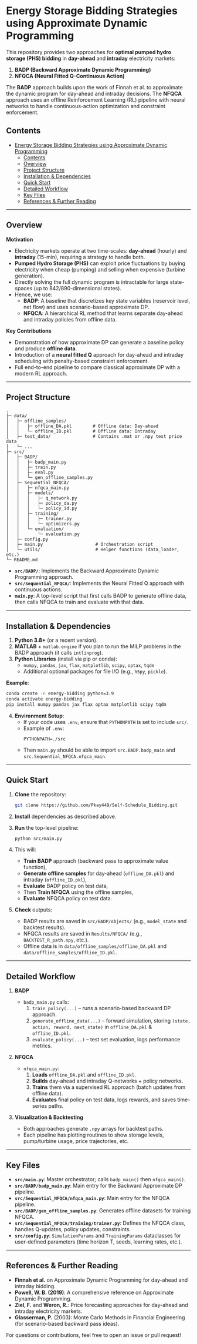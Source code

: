 # Energy Storage Bidding Strategies using Approximate Dynamic Programming

This repository provides two approaches for **optimal pumped hydro storage (PHS) bidding** in **day-ahead** and **intraday** electricity markets:

1. **BADP (Backward Approximate Dynamic Programming)**  
2. **NFQCA (Neural Fitted Q-Continuous Action)**

The **BADP** approach builds upon the work of Finnah et al. to approximate the dynamic program for day-ahead and intraday decisions. The **NFQCA** approach uses an offline Reinforcement Learning (RL) pipeline with neural networks to handle continuous-action optimization and constraint enforcement.

## Contents

- [Energy Storage Bidding Strategies using Approximate Dynamic Programming](#energy-storage-bidding-strategies-using-approximate-dynamic-programming)
  - [Contents](#contents)
  - [Overview](#overview)
  - [Project Structure](#project-structure)
  - [Installation \& Dependencies](#installation--dependencies)
  - [Quick Start](#quick-start)
  - [Detailed Workflow](#detailed-workflow)
  - [Key Files](#key-files)
  - [References \& Further Reading](#references--further-reading)

---

## Overview

**Motivation**  
- Electricity markets operate at two time-scales: **day-ahead** (hourly) and **intraday** (15-min), requiring a strategy to handle both.  
- **Pumped Hydro Storage (PHS)** can exploit price fluctuations by buying electricity when cheap (pumping) and selling when expensive (turbine generation).  
- Directly solving the full dynamic program is intractable for large state-spaces (up to 842/890-dimensional states).  
- Hence, we use:
  - **BADP**: A baseline that discretizes key state variables (reservoir level, net flow) and uses scenario-based approximate DP.  
  - **NFQCA**: A hierarchical RL method that learns separate day-ahead and intraday policies from offline data.

**Key Contributions**  
- Demonstration of how approximate DP can generate a baseline policy and produce **offline data**.  
- Introduction of a **neural fitted Q** approach for day-ahead and intraday scheduling with penalty-based constraint enforcement.  
- Full end-to-end pipeline to compare classical approximate DP with a modern RL approach.

---

## Project Structure

```
.
├─ data/
│   ├─ offline_samples/
│   │   ├─ offline_DA.pkl        # Offline data: Day-ahead
│   │   └─ offline_ID.pkl        # Offline data: Intraday
│   ├─ test_data/                # Contains .mat or .npy test price data
│   └─ ...
├─ src/
│   ├─ BADP/
│   │   ├─ badp_main.py
│   │   ├─ train.py
│   │   ├─ eval.py
│   │   └─ gen_offline_samples.py
│   ├─ Sequential_NFQCA/
│   │   ├─ nfqca_main.py
│   │   ├─ models/
│   │   │   ├─ q_network.py
│   │   │   ├─ policy_da.py
│   │   │   └─ policy_id.py
│   │   ├─ training/
│   │   │   ├─ trainer.py
│   │   │   └─ optimizers.py
│   │   └─ evaluation/
│   │       └─ evaluation.py
│   ├─ config.py
│   ├─ main.py                    # Orchestration script
│   └─ utils/                     # Helper functions (data_loader, etc.)
└─ README.md
```

- **`src/BADP/`**: Implements the Backward Approximate Dynamic Programming approach.  
- **`src/Sequential_NFQCA/`**: Implements the Neural Fitted Q approach with continuous actions.  
- **`main.py`**: A top-level script that first calls BADP to generate offline data, then calls NFQCA to train and evaluate with that data.

---

## Installation & Dependencies

1. **Python 3.8+** (or a recent version).  
2. **MATLAB** + `matlab.engine` if you plan to run the MILP problems in the BADP approach (it calls `intlinprog`).  
3. **Python Libraries** (install via pip or conda):
   - `numpy`, `pandas`, `jax`, `flax`, `matplotlib`, `scipy`, `optax`, `tqdm`  
   - Additional optional packages for file I/O (e.g., `h5py`, `pickle`).

**Example**:
```bash
conda create -n energy-bidding python=3.9
conda activate energy-bidding
pip install numpy pandas jax flax optax matplotlib scipy tqdm
```

4. **Environment Setup**:
   - If your code uses `.env`, ensure that `PYTHONPATH` is set to include `src/`.  
   - Example of `.env`:
     ```
     PYTHONPATH=./src
     ```
   - Then `main.py` should be able to import `src.BADP.badp_main` and `src.Sequential_NFQCA.nfqca_main`.

---

## Quick Start

1. **Clone** the repository:

   ```bash
   git clone https://github.com/Pkay449/Self-Schedule_Bidding.git
   ```

2. **Install** dependencies as described above.

3. **Run** the top-level pipeline:

   ```bash
   python src/main.py
   ```

4. This will:
   - **Train BADP** approach (backward pass to approximate value function),  
   - **Generate offline samples** for day-ahead (`offline_DA.pkl`) and intraday (`offline_ID.pkl`),  
   - **Evaluate** BADP policy on test data,  
   - Then **Train NFQCA** using the offline samples,  
   - **Evaluate** NFQCA policy on test data.

5. **Check** outputs:
   - BADP results are saved in `src/BADP/objects/` (e.g., `model_state` and backtest results).  
   - NFQCA results are saved in `Results/NFQCA/` (e.g., `BACKTEST_R_path.npy`, etc.).  
   - Offline data is in `data/offline_samples/offline_DA.pkl` and `data/offline_samples/offline_ID.pkl`.

---

## Detailed Workflow

1. **BADP**  
   - `badp_main.py` calls:
     1. `train_policy(...)` –  runs a scenario-based backward DP approach.  
     2. `generate_offline_data(...)` – forward simulation, storing `(state, action, reward, next_state)` in `offline_DA.pkl` & `offline_ID.pkl`.  
     3. `evaluate_policy(...)` – test set evaluation, logs performance metrics.

2. **NFQCA**  
   - `nfqca_main.py`:
     1. **Loads** `offline_DA.pkl` and `offline_ID.pkl`.  
     2. **Builds** day-ahead and intraday Q-networks + policy networks.  
     3. **Trains** them via a supervised RL approach (batch updates from offline data).  
     4. **Evaluates** final policy on test data, logs rewards, and saves time-series paths.

3. **Visualization & Backtesting**  
   - Both approaches generate `.npy` arrays for backtest paths.  
   - Each pipeline has plotting routines to show storage levels, pump/turbine usage, price trajectories, etc.

---

## Key Files

- **`src/main.py`**: Master orchestrator; calls `badp_main()` then `nfqca_main()`.  
- **`src/BADP/badp_main.py`**: Main entry for the Backward Approximate DP pipeline.  
- **`src/Sequential_NFQCA/nfqca_main.py`**: Main entry for the NFQCA pipeline.  
- **`src/BADP/gen_offline_samples.py`**: Generates offline datasets for training NFQCA.  
- **`src/Sequential_NFQCA/training/trainer.py`**: Defines the NFQCA class, handles Q-updates, policy updates, constraints.  
- **`src/config.py`**: `SimulationParams` and `TrainingParams` dataclasses for user-defined parameters (time horizon T, seeds, learning rates, etc.).  

---

## References & Further Reading

- **Finnah et al.** on Approximate Dynamic Programming for day-ahead and intraday bidding.  
- **Powell, W. B. (2019)**: A comprehensive reference on Approximate Dynamic Programming.  
- **Ziel, F.** and **Weron, R.**: Price forecasting approaches for day-ahead and intraday electricity markets.  
- **Glasserman, P.** (2003): Monte Carlo Methods in Financial Engineering (for scenario-based backward pass ideas).  

For questions or contributions, feel free to open an issue or pull request!